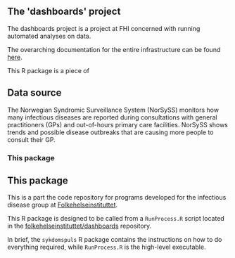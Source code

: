 ## The 'dashboards' project

The dashboards project is a project at FHI concerned with running automated analyses on data.

The overarching documentation for the entire infrastructure can be found [here](https://folkehelseinstituttet.github.io/dashboards/).

This R package is a piece of 

## Data source

The Norwegian Syndromic Surveillance System (NorSySS) monitors how many infectious diseases are reported during consultations with general practitioners (GPs) and out-of-hours primary care facilities. NorSySS shows trends and possible disease outbreaks that are causing more people to consult their GP.

### This package

## This package

This is a part the code repository for programs developed for the infectious disease group at [Folkehelseinstituttet](https://www.fhi.no).



This R package is designed to be called from a `RunProcess.R` script located in the [folkehelseinstituttet/dashboards](https://github.com/folkehelseinstituttet/dashboards/blob/master/dev/src/sykdomspuls/RunProcess.R) repository.

In brief, the `sykdomspuls` R package contains the instructions on how to do everything required, while `RunProcess.R` is the high-level executable.

